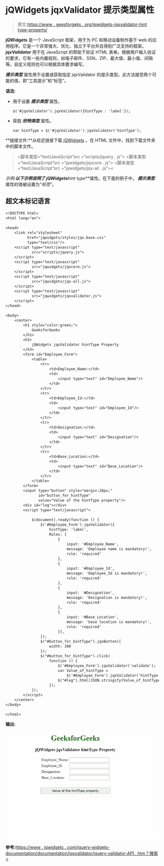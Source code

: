 # jQWidgets jqxValidator 提示类型属性

> 原文:[https://www . geesforgeks . org/jqwidgets-jqxvalidator-hint type-property/](https://www.geeksforgeeks.org/jqwidgets-jqxvalidator-hinttype-property/)

**jQWidgets** 是一个 JavaScript 框架，用于为 PC 和移动设备制作基于 web 的应用程序。它是一个非常强大、优化、独立于平台并且得到广泛支持的框架。 ***jqxValidator*** 用于在 JavaScript 的帮助下验证 HTML 表单。根据用户输入验证的要求，它有一些内置规则，如电子邮件、SSN、ZIP、最大值、最小值、间隔等。自定义规则也可以根据具体要求编写。

***提示类型*** 属性用于设置或获取指定 jqxValidator 的提示类型。此方法接受两个可能的值，即“工具提示”和“标签”。

**语法:**

*   用于设置 ***提示类型*** 属性。

    ```
    $('#jqxValidator').jqxValidator({hintType : 'label'});  
    ```

*   获取 ***欣特类型*** 属性。

    ```
    var hintType = $('#jqxValidator').jqxValidator('hintType'); 
    ```

**链接文件:**从给定链接下载 [jQWidgets](https://www.jqwidgets.com/download/) 。在 HTML 文件中，找到下载文件夹中的脚本文件。

> <link rel="”stylesheet”" href="”jqwidgets/styles/jqx.base.css”" type="”text/css”">
> <脚本类型=“text/JavaScript”src =“scripts/jquery . js”></脚本>
> <脚本类型=“text/JavaScript”src =“jqwidgets/jqxcore . js”></脚本>
> <脚本类型=“text/JavaScript”src =“jqwidgets/jqx-all . js”><

**示例:**以下示例说明了 jQWidgets***hint type***属性。在下面的例子中， ***提示类型*** 属性的值被设置为“*标签*”。

## 超文本标记语言

```
<!DOCTYPE html>
<html lang="en">

<head>
    <link rel="stylesheet" 
          href="jqwidgets/styles/jqx.base.css" 
          type="text/css"/>
    <script type="text/javascript" 
            src="scripts/jquery.js">
    </script>
    <script type="text/javascript" 
            src="jqwidgets/jqxcore.js">
    </script>
    <script type="text/javascript" 
            src="jqwidgets/jqx-all.js">
    </script>
    <script type="text/javascript" 
            src="jqwidgets/jqxvalidator.js">
    </script>
</head>

<body>
    <center>
        <h1 style="color:green;">
            GeeksforGeeks
        </h1>
        <h3>
            jQWidgets jqxValidator hintType Property
        </h3>
        <form id="Employee_Form">
            <table>
                <tr>
                    <td>Employee_Name:</td>
                    <td>
                        <input type="text" id="Employee_Name"/>
                    </td>
                </tr>
                <tr>
                    <td>Employee_Id:</td>
                    <td>
                        <input type="text" id="Employee_Id"/>
                    </td>
                </tr>
                <tr>
                    <td>Designation:</td>
                    <td>
                        <input type="text" id="Designation"/>
                    </td>
                </tr>
                <tr>
                    <td>Base_Location:</td>
                    <td>
                        <input type="text" id="Base_Location"/>
                    </td>
                </tr>
            </table>
        </form>
        <input type="button" style="margin:28px;" 
               id="button_for_hintType" 
               value="Value of the hintType property"/>
        <div id="log"></div>
        <script type="text/javascript">

            $(document).ready(function () {
                $('#Employee_Form').jqxValidator({
                    hintType: 'label',
                    Rules: [
                        {
                            input: '#Employee_Name',
                            message: 'Employee name is mandatory!',
                            rule: 'required'
                        },
                        {
                            input: '#Employee_Id',
                            message: 'Employee_Id is mandatory!',
                            rule: 'required'
                        },
                        {
                            input: '#Designation',
                            message: 'Designation is mandatory!',
                            rule: 'required'
                        },
                        {
                            input: '#Base_Location',
                            message: 'base location is mandatory!',
                            rule: 'required'
                        }],
                });
                $("#button_for_hintType").jqxButton({
                    width: 300
                });
                $("#button_for_hintType").click(
                    function () {
                        $('#Employee_Form').jqxValidator('validate');
                        var Value_of_hintType =
                            $('#Employee_Form').jqxValidator('hintType');
                        $("#log").html(JSON.stringify(Value_of_hintType));
                    });
            });
        </script>
    </center>
</body>

</html>
```

**输出:**

![](img/5436edcddc0d84811ace7e7da68c13cd.png)

**参考:**[https://www . jqwidgets . com/jquery-widgets-documentation/documentation/jqxvalidator/jquery-validator-API . htm？搜索=](https://www.jqwidgets.com/jquery-widgets-documentation/documentation/jqxvalidator/jquery-validator-api.htm?search=)